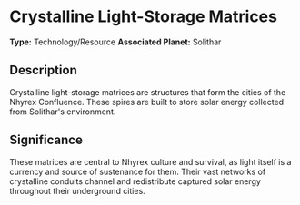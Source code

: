 # Crystalline Light-Storage Matrices

**Type:** Technology/Resource
**Associated Planet:** Solithar

## Description
Crystalline light-storage matrices are structures that form the cities of the Nhyrex Confluence. These spires are built to store solar energy collected from Solithar's environment.

## Significance
These matrices are central to Nhyrex culture and survival, as light itself is a currency and source of sustenance for them. Their vast networks of crystalline conduits channel and redistribute captured solar energy throughout their underground cities. 